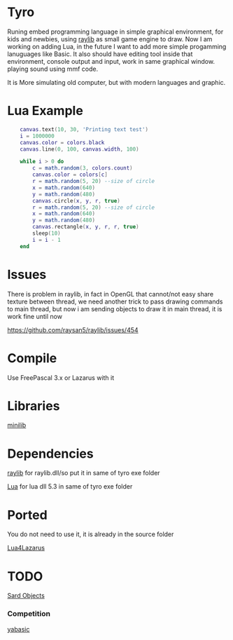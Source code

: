 # Tyro

Runing embed programming language in simple graphical environment, for kids and newbies, using [raylib](https://www.raylib.com/) as small game engine to draw.
Now I am working on adding Lua, in the future I want to add more simple progamming lanuguages like Basic.
It also should have editing tool inside that environment, console output and input, work in same graphical window.
playing sound using mmf code.

It is More simulating old computer, but with modern languages and graphic.

# Lua Example

```lua
    canvas.text(10, 30, 'Printing text test')
    i = 1000000
    canvas.color = colors.black
    canvas.line(0, 100, canvas.width, 100)

    while i > 0 do
        c = math.random(3, colors.count)
        canvas.color = colors[c]
        r = math.random(5, 20) --size of circle
        x = math.random(640)
        y = math.random(480)
        canvas.circle(x, y, r, true)
        r = math.random(5, 20) --size of circle
        x = math.random(640)
        y = math.random(480)
        canvas.rectangle(x, y, r, r, true)
        sleep(10)
        i = i - 1
    end
```

# Issues

There is problem in raylib, in fact in OpenGL that cannot/not easy share texture between thread, we need another trick to pass drawing commands to main thread, but now i am sending objects to draw it in main thread, it is work fine until now

https://github.com/raysan5/raylib/issues/454

# Compile

Use FreePascal 3.x or Lazarus with it

# Libraries

[minilib](https://sourceforge.net/p/minilib/)

# Dependencies

[raylib](https://www.raylib.com/) for raylib.dll/so put it in same of tyro exe folder

[Lua](https://www.lua.org/) for lua dll 5.3 in same of tyro exe folder

# Ported

You do not need to use it, it is already in the source folder

[Lua4Lazarus](https://github.com/malcome/Lua4Lazarus)


# TODO

[Sard Objects](https://github.com/parmaja/p-sard)


### Competition

[yabasic](http://www.yabasic.de)
